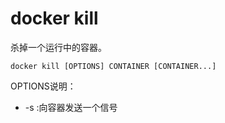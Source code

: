 # docker kill

杀掉一个运行中的容器。

```shell
docker kill [OPTIONS] CONTAINER [CONTAINER...]
```

OPTIONS说明：

* -s :向容器发送一个信号
